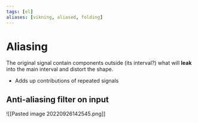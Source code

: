 ```yaml
---
tags: [el]
aliases: [vikning, aliased, folding]
---
```

# Aliasing
The original signal contain components outside (its interval?) what will
**leak** into the main interval and distort the shape.
- Adds up contributions of repeated signals

## Anti-aliasing filter on input
![[Pasted image 20220926142545.png]]